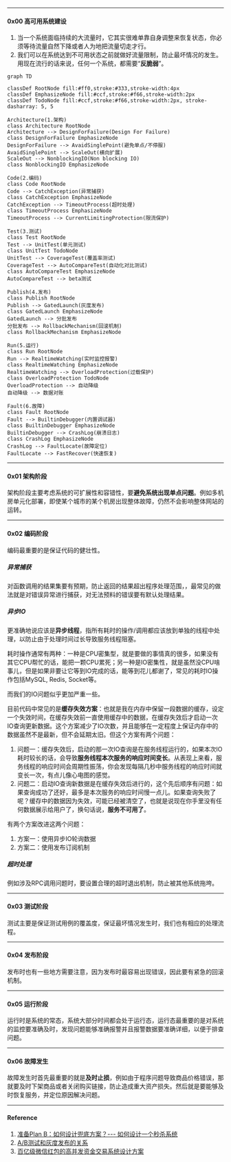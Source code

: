 



----

#### 0x00 高可用系统建设



1. 当一个系统面临持续的大流量时，它其实很难单靠自身调整来恢复状态，你必须等待流量自然下降或者人为地把流量切走才行。
2. 我们可以在系统达到不可用状态之前就做好流量限制，防止最坏情况的发生。用现在流行的话来说，任何一个系统，都需要“**反脆弱**”。



```mermaid
graph TD

classDef RootNode fill:#ff0,stroke:#333,stroke-width:4px
classDef EmphasizeNode fill:#ccf,stroke:#f66,stroke-width:2px
classDef TodoNode fill:#ccf,stroke:#f66,stroke-width:2px, stroke-dasharray: 5, 5

Architecture(1.架构)
class Architecture RootNode
Architecture --> DesignForFailure(Design For Failure)
class DesignForFailure EmphasizeNode
DesignForFailure --> AvaidSinglePoint(避免单点/不停服)
AvaidSinglePoint --> ScaleOut(横向扩展)
ScaleOut --> NonblockingIO(Non blocking IO)
class NonblockingIO EmphasizeNode

Code(2.编码)
class Code RootNode
Code --> CatchException(异常捕获)
class CatchException EmphasizeNode
CatchException --> TimeoutProcess(超时处理)
class TimeoutProcess EmphasizeNode
TimeoutProcess --> CurrentLimitingProtection(限流保护)

Test(3.测试)
class Test RootNode
Test --> UnitTest(单元测试)
class UnitTest TodoNode
UnitTest --> CoverageTest(覆盖率测试)
CoverageTest --> AutoCompareTest(自动化对比测试)
class AutoCompareTest EmphasizeNode
AutoCompareTest --> beta测试

Publish(4.发布)
class Publish RootNode
Publish --> GatedLaunch(灰度发布)
class GatedLaunch EmphasizeNode
GatedLaunch --> 分批发布
分批发布 --> RollbackMechanism(回滚机制)
class RollbackMechanism EmphasizeNode

Run(5.运行)
class Run RootNode
Run --> RealtimeWatching(实时监控报警)
class RealtimeWatching EmphasizeNode
RealtimeWatching --> OverloadProtection(过载保护)
class OverloadProtection TodoNode
OverloadProtection --> 自动降级
自动降级 --> 数据对账

Fault(6.故障)
class Fault RootNode
Fault --> BuiltinDebugger(内置调试器)
class BuiltinDebugger EmphasizeNode
BuiltinDebugger --> CrashLog(崩溃日志)
class CrashLog EmphasizeNode
CrashLog --> FaultLocate(故障定位)
FaultLocate --> FastRecover(快速恢复)
```







---

#### 0x01 架构阶段

架构阶段主要考虑系统的可扩展性和容错性，要**避免系统出现单点问题**。例如多机房单元化部署，即使某个城市的某个机房出现整体故障，仍然不会影响整体网站的运转。



----

#### 0x02 编码阶段

编码最重要的是保证代码的健壮性。

##### 异常捕获

对函数调用的结果集要有预期，防止返回的结果超出程序处理范围，，最常见的做法就是对错误异常进行捕获，对无法预料的错误要有默认处理结果。

##### 异步IO

更准确地说应该是**异步线程**，指所有耗时的操作/调用都应该放到单独的线程中处理，以防止由于处理时间过长导致服务线程阻塞。

耗时操作通常有两种：一种是CPU密集型，就是要做的事情真的很多，如果没有其它CPU帮忙的话，能把一颗CPU累死；另一种是IO密集性，就是虽然没CPU啥事儿，但是如果非要让它等到IO完成的话，能等到花儿都谢了，常见的耗时IO操作包括MySQL, Redis, Socket等。

而我们的IO问题似乎更加严重一些。

目前代码中常见的是**缓存失效方案**：也就是我在内存中保留一段数据的缓存，设定一个失效时间，在缓存失效前一直使用缓存中的数据，在缓存失效后才启动一次IO查询更新数据。这个方案减少了IO次数，并且能够在一定程度上保证内存中的数据虽然不是最新，但不会延期太旧。但这个方案有两个问题：

1. 问题一：缓存失效后，启动的那一次IO查询是在服务线程运行的，如果本次IO耗时较长的话，会导致**服务线程本次服务的响应时间变长**。从表现上来看，服务线程的响应时间会周期性振荡，你会发现每隔几秒中服务线程的响应时间就变长一次，有点儿像心电图的感觉。
2. 问题二：启动IO查询新数据是在缓存失效后进行的，这个先后顺序有问题：如果查询成功了还好，最多是本次服务的响应时间慢一点儿。如果查询失败了呢？缓存中的数据因为失效，可能已经被清空了，也就是说现在你手里没有任何数据展示给用户了，换句话说，**服务不可用了**。

有两个方案改进这两个问题：

1. 方案一：使用异步IO轮询数据
2. 方案二：使用发布订阅机制



##### 超时处理

例如涉及RPC调用问题时，要设置合理的超时退出机制，防止被其他系统拖垮。



----

#### 0x03 测试阶段

测试主要是保证测试用例的覆盖度，保证最坏情况发生时，我们也有相应的处理流程。



----

#### 0x04 发布阶段

发布时也有一些地方需要注意，因为发布时最容易出现错误，因此要有紧急的回滚机制。



----

#### 0x05 运行阶段

运行时是系统的常态，系统大部分时间都会处于运行态，运行态最重要的是对系统的监控要准确及时，发现问题能够准确报警并且报警数据要准确详细，以便于排查问题。



---

#### 0x06 故障发生

故障发生时首先最重要的就是**及时止损**，例如由于程序问题导致商品价格错误，那就要及时下架商品或者关闭购买链接，防止造成重大资产损失。然后就是要能够及时恢复服务，并定位原因解决问题。



----

#### Reference

1. [准备Plan B：如何设计兜底方案？--- 如何设计一个秒杀系统](https://blog.csdn.net/u014231523/article/details/83005971)
2. [A/B测试和灰度发布的关系](http://www.appadhoc.com/blog/ab-testing-and-grey-release/)
3. [百亿级微信红包的高并发资金交易系统设计方案](http://www.infoq.com/cn/articles/2017hongbao-weixin?utm_campaign=infoq_content&utm_source=infoq&utm_medium=feed&utm_term=global)